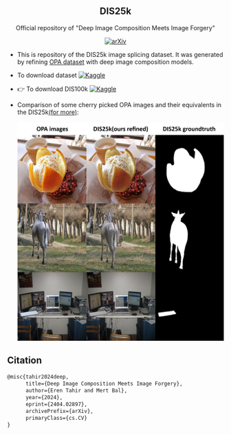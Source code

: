 <div align="center">

##  DIS25k

</div>

<div align="center">

Official repository of "Deep Image Composition Meets Image Forgery"

</div>

<div align="center">

  <a href="">[![arXiv](https://img.shields.io/badge/arXiv-2404.02897-b31b1b.svg)](https://arxiv.org/abs/2404.02897v2)</a>

</div>


* This is repository of the DIS25k image splicing dataset. It was generated by refining [OPA dataset](https://github.com/bcmi/Object-Placement-Assessment-Dataset-OPA) with deep image composition models.

* To download dataset [![Kaggle](https://a11ybadges.com/badge?logo=kaggle)](https://www.kaggle.com/datasets/erentahir/dis25k)

* :point_right: To download DIS100k [![Kaggle](https://a11ybadges.com/badge?logo=kaggle)](https://www.kaggle.com/datasets/erentahir/dis100k)

* Comparison of some cherry picked OPA images and their equivalents in the DIS25k[(for more)](https://github.com/99eren99/DIS25k/tree/main/someExamples):
<br /><br />
![img](https://raw.githubusercontent.com/99eren99/DIS25k/main/table.jpg)

## Citation
````
@misc{tahir2024deep,
      title={Deep Image Composition Meets Image Forgery}, 
      author={Eren Tahir and Mert Bal},
      year={2024},
      eprint={2404.02897},
      archivePrefix={arXiv},
      primaryClass={cs.CV}
}
````
